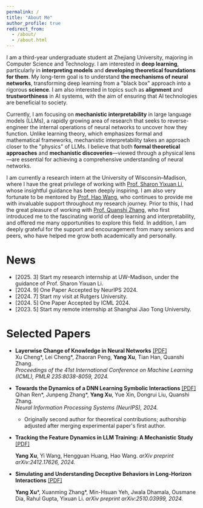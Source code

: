 ```yaml
---
permalink: /
title: "About Me"
author_profile: true
redirect_from: 
  - /about/
  - /about.html
---
```

<meta name="google-site-verification" content="3jHCvvjjHd8hV4pVSWJ0hARkGtHqr54KgdCJ_YRbXQo" />

I am a third-year undergraduate student at Zhejiang University, majoring in Computer Science and Technology. I am interested in **deep learning**, particularly in **interpreting models** and **developing theoretical foundations for them**. My long-term goal is to understand **the mechanisms of neural networks**, transforming deep learning from a "black box" approach into a rigorous **science**. I am also interested in topics such as **alignment** and **trustworthiness** in AI systems, with the aim of ensuring that AI technologies are beneficial to society.

Currently, I am focusing on **mechanistic interpretability** in large language models (LLMs), a rapidly growing area of research that seeks to reverse-engineer the internal operations of neural networks to uncover how they function. Unlike learning theory, which emphasizes formal and mathematical frameworks, mechanistic interpretability takes an approach closer to the "physics" of LLMs. I believe that both **formal theoretical approaches** and **mechanistic discoveries**—viewed through a physical lens—are essential for achieving a comprehensive understanding of neural networks.

I am currently a research intern at the University of Wisconsin–Madison, where I have the great privilege of working with [Prof. Sharon Yixuan Li](https://pages.cs.wisc.edu/~sharonli/index.html), whose insightful guidance has been deeply inspiring. I am also very fortunate to be mentored by [Prof. Hao Wang](http://www.wanghao.in/), who continues to provide me with invaluable support throughout my research journey. Prior to this, I had the great pleasure of working with [Prof. Quanshi Zhang](http://qszhang.com/), who first introduced me to the fascinating world of deep learning and interpretability, and offered me many opportunities to explore this field. In addition, I am deeply grateful for the support and encouragement from many seniors and peers, who have helped me grow both academically and personally.

News
======
- [2025. 3] Start my research internship at UW–Madison, under the guidance of Prof. Sharon Yixuan Li.
- [2024. 9] One Paper Accepted by NeurIPS 2024.
- [2024. 7] Start my visit at Rutgers University.
- [2024. 5] One Paper Accepted by ICML 2024.
- [2023. 5] Start my remote internship at Shanghai Jiao Tong University.

Selected Papers
======

- **Layerwise Change of Knowledge in Neural Networks** [\[PDF\]](https://arxiv.org/abs/2409.08712)  
  Xu Cheng\*, Lei Cheng\*, Zhaoran Peng, **Yang Xu**, Tian Han, Quanshi Zhang.  
  *Proceedings of the 41st International Conference on Machine Learning (ICML), PMLR 235:8038-8059, 2024.*

- **Towards the Dynamics of a DNN Learning Symbolic Interactions** [\[PDF\]](https://arxiv.org/pdf/2407.19198)  
  Qihan Ren\*, Junpeng Zhang\*, **Yang Xu**, Yue Xin, Dongrui Liu, Quanshi Zhang.  
  *Neural Information Processing Systems (NeurIPS), 2024.*
    - Originally second author for theoretical contributions; authorship adjusted after merging experimental paper's first author.

- **Tracking the Feature Dynamics in LLM Training: A Mechanistic Study** [\[PDF\]](https://arxiv.org/pdf/2412.17626)
  
  **Yang Xu**, Yi Wang, Hengguan Huang, Hao Wang.
  *arXiv preprint arXiv:2412.17626, 2024.*

- **Simulating and Understanding Deceptive Behaviors in Long-Horizon Interactions** [\[PDF\]](https://arxiv.org/abs/2510.03999)

  **Yang Xu**\*, Xuanming Zhang\*, Min-Hsuan Yeh, Jwala Dhamala, Ousmane Dia, Rahul Gupta, Yixuan Li.
  *arXiv preprint arXiv:2510.03999, 2024.*

